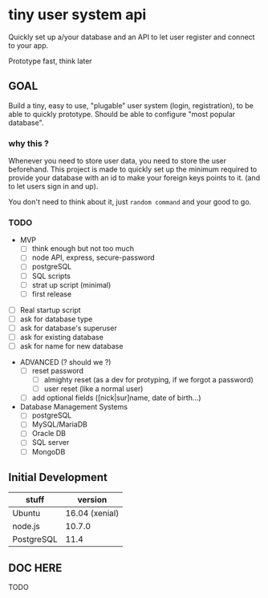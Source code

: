 # tiny user system api

Quickly set up a/your database and an API to let user register and connect to
your app.

Prototype fast, think later

## GOAL

Build a tiny, easy to use, "plugable" user system (login, registration), to be
able to quickly prototype. Should be able to configure "most popular database".

### why this ?

Whenever you need to store user data, you need to store the user beforehand.
This project is made to quickly set up the minimum required to provide your
database with an id to make your foreign keys points to it. (and to let users
sign in and up).

You don't need to think about it, just `random command` and your good to go.

### TODO

* MVP
  * [ ] think enough but not too much
  * [ ] node API, express, secure-password
  * [ ] postgreSQL
  * [ ] SQL scripts
  * [ ] strat up script (minimal)
  * [ ] first release
* [ ] Real startup script
 * [ ] ask for database type
 * [ ] ask for database's superuser
 * [ ] ask for existing database
 * [ ] ask for name for new database
* ADVANCED (? should we ?)
  * [ ] reset password
    * [ ] almighty reset (as a dev for protyping, if we forgot a password)
    * [ ] user reset (like a normal user)
  * [ ] add optional fields ([nick|sur]name, date of birth...)
* Database Management Systems
  * [ ] postgreSQL
  * [ ] MySQL/MariaDB
  * [ ] Oracle DB
  * [ ] SQL server
  * [ ] MongoDB

## Initial Development

| stuff      | version        |
|------------|----------------|
| Ubuntu     | 16.04 (xenial) |
| node.js    | 10.7.0         |
| PostgreSQL | 11.4           |


## DOC HERE

TODO


